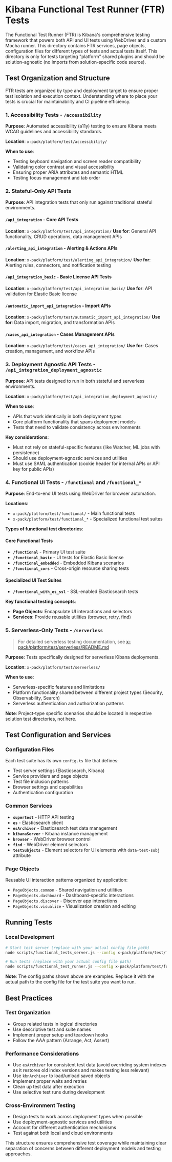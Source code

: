 # Kibana Functional Test Runner (FTR) Tests

The Functional Test Runner (FTR) is Kibana's comprehensive testing framework that powers both API and UI tests using WebDriver and a custom Mocha runner. This directory contains FTR services, page objects, configuration files for different types of tests and actual tests itself. This directory is only for tests targeting "platform" shared plugins and should be solution-agnostic (no imports from solution-specific code source).

## Test Organization and Structure

FTR tests are organized by type and deployment target to ensure proper test isolation and execution context. Understanding where to place your tests is crucial for maintainability and CI pipeline efficiency.

### 1. Accessibility Tests - `/accessibility`

**Purpose**: Automated accessibility (a11y) testing to ensure Kibana meets WCAG guidelines and accessibility standards.

**Location**: `x-pack/platform/test/accessibility/`

**When to use**:

- Testing keyboard navigation and screen reader compatibility
- Validating color contrast and visual accessibility
- Ensuring proper ARIA attributes and semantic HTML
- Testing focus management and tab order

### 2. Stateful-Only API Tests

**Purpose**: API integration tests that only run against traditional stateful environments.

#### `/api_integration` - Core API Tests

**Location**: `x-pack/platform/test/api_integration/`
**Use for**: General API functionality, CRUD operations, data management APIs

#### `/alerting_api_integration` - Alerting & Actions APIs

**Location**: `x-pack/platform/test/alerting_api_integration/`
**Use for**: Alerting rules, connectors, and notification testing

#### `/api_integration_basic` - Basic License API Tests

**Location**: `x-pack/platform/test/api_integration_basic/`
**Use for**: API validation for Elastic Basic license

#### `/automatic_import_api_integration` - Import APIs

**Location**: `x-pack/platform/test/automatic_import_api_integration/`
**Use for**: Data import, migration, and transformation APIs

#### `/cases_api_integration` - Cases Management APIs

**Location**: `x-pack/platform/test/cases_api_integration/`
**Use for**: Cases creation, management, and workflow APIs

### 3. Deployment Agnostic API Tests - `/api_integration_deployment_agnostic`

**Purpose**: API tests designed to run in both stateful and serverless environments.

**Location**: `x-pack/platform/test/api_integration_deployment_agnostic/`

**When to use**:

- APIs that work identically in both deployment types
- Core platform functionality that spans deployment models
- Tests that need to validate consistency across environments

**Key considerations**:

- Must not rely on stateful-specific features (like Watcher, ML jobs with persistence)
- Should use deployment-agnostic services and utilities
- Must use SAML authentication (cookie header for internal APIs or API key for public APIs)

### 4. Functional UI Tests - `/functional` and `/functional_*`

**Purpose**: End-to-end UI tests using WebDriver for browser automation.

**Locations**:

- `x-pack/platform/test/functional/` - Main functional tests
- `x-pack/platform/test/functional_*` - Specialized functional test suites

**Types of functional test directories**:

#### Core Functional Tests

- **`/functional`** - Primary UI test suite
- **`/functional_basic`** - UI tests for Elastic Basic license
- **`/functional_embedded`** - Embedded Kibana scenarios
- **`/functional_cors`** - Cross-origin resource sharing tests

#### Specialized UI Test Suites

- **`/functional_with_es_ssl`** - SSL-enabled Elasticsearch tests

**Key functional testing concepts**:

- **Page Objects**: Encapsulate UI interactions and selectors
- **Services**: Provide reusable utilities (browser, retry, find)

### 5. Serverless-Only Tests - `/serverless`

> For detailed serverless testing documentation, see [x-pack/platform/test/serverless/README.md](./serverless/README.md)

**Purpose**: Tests specifically designed for serverless Kibana deployments.

**Location**: `x-pack/platform/test/serverless/`

**When to use**:

- Serverless-specific features and limitations
- Platform functionality shared between different project types (Security, Observability, Search)
- Serverless authentication and authorization patterns

**Note**: Project-type specific scenarios should be located in respective solution test directories, not here.

## Test Configuration and Services

### Configuration Files

Each test suite has its own `config.ts` file that defines:

- Test server settings (Elasticsearch, Kibana)
- Service providers and page objects
- Test file inclusion patterns
- Browser settings and capabilities
- Authentication configuration

### Common Services

- **`supertest`** - HTTP API testing
- **`es`** - Elasticsearch client
- **`esArchiver`** - Elasticsearch test data management
- **`kibanaServer`** - Kibana instance management
- **`browser`** - WebDriver browser control
- **`find`** - WebDriver element selectors
- **`testSubjects`** - Element selectors for UI elements with `data-test-subj` attribute

### Page Objects

Reusable UI interaction patterns organized by application:

- `PageObjects.common` - Shared navigation and utilities
- `PageObjects.dashboard` - Dashboard-specific interactions
- `PageObjects.discover` - Discover app interactions
- `PageObjects.visualize` - Visualization creation and editing

## Running Tests

### Local Development

```bash
# Start test server (replace with your actual config file path)
node scripts/functional_tests_server.js --config x-pack/platform/test/functional/apps/advanced_settings/config.ts

# Run tests (replace with your actual config file path)
node scripts/functional_test_runner.js --config x-pack/platform/test/functional/apps/advanced_settings/config.ts
```

**Note**: The config paths shown above are examples. Replace it with the actual path to the config file for the test suite you want to run.

## Best Practices

### Test Organization

- Group related tests in logical directories
- Use descriptive test and suite names
- Implement proper setup and teardown hooks
- Follow the AAA pattern (Arrange, Act, Assert)

### Performance Considerations

- Use `esArchiver` for consistent test data (avoid overriding system indexes as it restores old index versions and makes testing less relevant)
- Use `kbnArchiver` to load/unload saved objects
- Implement proper waits and retries
- Clean up test data after execution
- Use selective test runs during development

### Cross-Environment Testing

- Design tests to work across deployment types when possible
- Use deployment-agnostic services and utilities
- Account for different authentication mechanisms
- Test against both local and cloud environments

This structure ensures comprehensive test coverage while maintaining clear separation of concerns between different deployment models and testing approaches.
